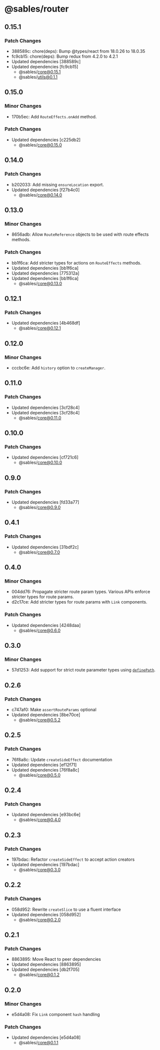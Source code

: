 # @sables/router

## 0.15.1

### Patch Changes

- 388589c: chore(deps): Bump @types/react from 18.0.26 to 18.0.35
- fc9cb15: chore(deps): Bump redux from 4.2.0 to 4.2.1
- Updated dependencies [388589c]
- Updated dependencies [fc9cb15]
  - @sables/core@0.15.1
  - @sables/utils@0.1.1

## 0.15.0

### Minor Changes

- 170b5ec: Add `RouteEffects.onAdd` method.

### Patch Changes

- Updated dependencies [c225db2]
  - @sables/core@0.15.0

## 0.14.0

### Patch Changes

- b202033: Add missing `ensureLocation` export.
- Updated dependencies [f27b4c0]
  - @sables/core@0.14.0

## 0.13.0

### Minor Changes

- 8656adb: Allow `RouteReference` objects to be used with route effects methods.

### Patch Changes

- bb1f6ca: Add stricter types for actions on `RouteEffects` methods.
- Updated dependencies [bb1f6ca]
- Updated dependencies [775312a]
- Updated dependencies [bb1f6ca]
  - @sables/core@0.13.0

## 0.12.1

### Patch Changes

- Updated dependencies [4b468df]
  - @sables/core@0.12.1

## 0.12.0

### Minor Changes

- cccbc6e: Add `history` option to `createManager`.

## 0.11.0

### Patch Changes

- Updated dependencies [3cf28c4]
- Updated dependencies [3cf28c4]
  - @sables/core@0.11.0

## 0.10.0

### Patch Changes

- Updated dependencies [cf721c6]
  - @sables/core@0.10.0

## 0.9.0

### Patch Changes

- Updated dependencies [fd33a77]
  - @sables/core@0.9.0

## 0.4.1

### Patch Changes

- Updated dependencies [31bdf2c]
  - @sables/core@0.7.0

## 0.4.0

### Minor Changes

- 004dd76: Propagate stricter route param types. Various APIs enforce stricter types for route params.
- d2c17ce: Add stricter types for route params with `Link` components.

### Patch Changes

- Updated dependencies [4248daa]
  - @sables/core@0.6.0

## 0.3.0

### Minor Changes

- 57d1253: Add support for strict route parameter types using [`definePath`](https://sables.dev/docs/api#definepath).

## 0.2.6

### Patch Changes

- c747af0: Make `assertRouteParams` optional
- Updated dependencies [8be70ce]
  - @sables/core@0.5.2

## 0.2.5

### Patch Changes

- 76f8a8c: Update `createSideEffect` documentation
- Updated dependencies [ef12f71]
- Updated dependencies [76f8a8c]
  - @sables/core@0.5.0

## 0.2.4

### Patch Changes

- Updated dependencies [e93bc6e]
  - @sables/core@0.4.0

## 0.2.3

### Patch Changes

- 197bdac: Refactor `createSideEffect` to accept action creators
- Updated dependencies [197bdac]
  - @sables/core@0.3.0

## 0.2.2

### Patch Changes

- 058d952: Rewrite `createSlice` to use a fluent interface
- Updated dependencies [058d952]
  - @sables/core@0.2.0

## 0.2.1

### Patch Changes

- 8863895: Move React to peer dependencies
- Updated dependencies [8863895]
- Updated dependencies [db2f705]
  - @sables/core@0.1.2

## 0.2.0

### Minor Changes

- e5d4a08: Fix `Link` component `hash` handling

### Patch Changes

- Updated dependencies [e5d4a08]
  - @sables/core@0.1.1
